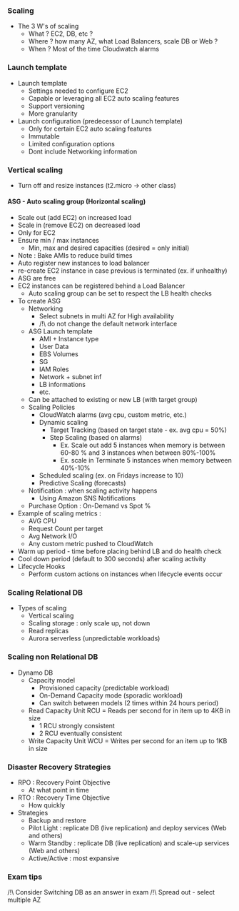 ### Scaling 

- The 3 W's of scaling
  - What ? EC2, DB, etc ? 
  - Where ? how many AZ, what Load Balancers, scale DB or Web ?
  - When ? Most of the time Cloudwatch alarms

### Launch template 
- Launch template
    - Settings needed to configure EC2
    - Capable or leveraging all EC2 auto scaling features
    - Support versioning
    - More granularity
- Launch configuration (predecessor of Launch template)
    - Only for certain EC2 auto scaling features
    - Immutable
    - Limited configuration options
    - Dont include Networking information 


### Vertical scaling 

- Turn off and resize instances (t2.micro -> other class)


#### ASG - Auto scaling group (Horizontal scaling)

- Scale out (add EC2) on increased load
- Scale in (remove EC2) on decreased load
- Only for EC2
- Ensure min / max instances
    - Min, max and desired capacities (desired = only initial)
- Note : Bake AMIs to reduce build times 
- Auto register new instances to load balancer
- re-create EC2 instance in case previous is terminated (ex. if unhealthy)
- ASG are free
- EC2 instances can be registered behind a Load Balancer 
  - Auto scaling group can be set to respect the LB health checks
- To create ASG
    - Networking 
      - Select subnets in multi AZ for High availability  
      - /!\ do not change the default network interface
    - ASG Launch template
        - AMI + Instance type
        - User Data
        - EBS Volumes
        - SG
        - IAM Roles
        - Network + subnet inf
        - LB informations
        - etc.
    - Can be attached to existing or new LB (with target group)
    - Scaling Policies
        - CloudWatch alarms (avg cpu, custom metric, etc.)
        - Dynamic scaling
            - Target Tracking (based on target state - ex. avg cpu = 50%)
            - Step Scaling (based on alarms)
              - Ex. Scale out add 5 instances when memory is between 60-80 % and 3 instances when between 80%-100%
              - Ex. scale in Terminate 5 instances when memory between 40%-10%
        - Scheduled scaling (ex. on Fridays increase to 10)
        - Predictive Scaling (forecasts)
    - Notification : when scaling activity happens 
      - Using Amazon SNS Notifications
    - Purchase Option : On-Demand vs Spot %
- Example of scaling metrics :
    - AVG CPU
    - Request Count per target
    - Avg Network I/O
    - Any custom metric pushed to CloudWatch
- Warm up period - time before placing behind LB and do health check  
- Cool down period (default to 300 seconds) after scaling activity 
- Lifecycle Hooks 
  - Perform custom actions on instances when lifecycle events occur 

### Scaling Relational DB 

- Types of scaling 
  - Vertical scaling 
  - Scaling storage : only scale up, not down
  - Read replicas 
  - Aurora serverless (unpredictable workloads)

### Scaling non Relational DB

- Dynamo DB 
  - Capacity model
    - Provisioned capacity (predictable workload)
    - On-Demand Capacity mode (sporadic workload)
    - Can switch between models (2 times within 24 hours period)
  - Read Capacity Unit RCU = Reads per second for in item up to 4KB in size
    - 1 RCU strongly consistent 
    - 2 RCU eventually consistent 
  - Write Capacity Unit WCU = Writes per second for an item up to 1KB in size

### Disaster Recovery Strategies 

- RPO : Recovery Point Objective 
  - At what point in time
- RTO : Recovery Time Objective
  - How quickly 
- Strategies 
  - Backup and restore 
  - Pilot Light : replicate DB (live replication) and deploy services (Web and others) 
  - Warm Standby : replicate DB (live replication) and scale-up services (Web and others)
  - Active/Active : most expansive 


### Exam tips 

/!\ Consider Switching DB as an answer in exam
/!\ Spread out - select multiple AZ